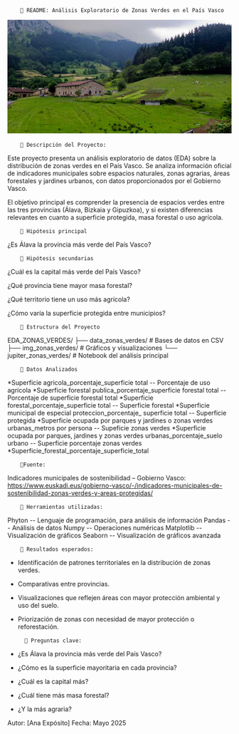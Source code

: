         🌿 README: Análisis Exploratorio de Zonas Verdes en el País Vasco


![Vista del caserío Urrutia en Atxondo](/img_zonas_verdes/caserio_urrutia_atxondo_1-1.jpg)


        🌿 Descripción del Proyecto:

Este proyecto presenta un análisis exploratorio de datos (EDA) sobre la distribución de zonas verdes en el País Vasco. Se analiza información oficial de indicadores municipales sobre espacios naturales, zonas agrarias, áreas forestales y jardines urbanos, con datos proporcionados por el Gobierno Vasco.

El objetivo principal es comprender la presencia de espacios verdes entre las tres provincias (Álava, Bizkaia y Gipuzkoa), y si existen diferencias relevantes en cuanto a superficie protegida, masa forestal o uso agrícola.


        🌿 Hipótesis principal
¿Es Álava la provincia más verde del País Vasco? 


        🌿 Hipótesis secundarias
¿Cuál es la capital más verde del País Vasco?

¿Qué provincia tiene mayor masa forestal?

¿Qué territorio tiene un uso más agrícola?

¿Cómo varía la superficie protegida entre municipios?


        🌿 Estructura del Proyecto

EDA_ZONAS_VERDES/
├── data_zonas_verdes/                     # Bases de datos en CSV
├── img_zonas_verdes/                      # Gráficos y visualizaciones
└── jupiter_zonas_verdes/                  # Notebook del análisis principal


        🌿 Datos Analizados     

*Superficie agricola_porcentaje_superficie total -- Porcentaje de uso agrícola
*Superficie forestal publica_porcentaje_superficie forestal total -- Porcentaje de superficie forestal total
*Superficie forestal_porcentaje_superficie total -- Superficie forestal
*Superficie municipal de especial proteccion_porcentaje_ superficie total -- Superficie protegida
*Superficie ocupada por parques y jardines o zonas verdes urbanas_metros por persona -- Supeficie zonas verdes
*Superficie ocupada por parques, jardines y zonas verdes urbanas_porcentaje_suelo urbano -- Superficie porcentaje zonas verdes
*Superficie_forestal_porcentaje_superficie_total


        🌿Fuente:

Indicadores municipales de sostenibilidad – Gobierno Vasco:
https://www.euskadi.eus/gobierno-vasco/-/indicadores-municipales-de-sostenibilidad-zonas-verdes-y-areas-protegidas/


        🌿 Herramientas utilizadas:

Phyton -- Lenguaje de programación, para análisis de información
Pandas -- Análisis de datos
Numpy -- Operaciones numéricas
Matplotlib -- Visualización de gráficos
Seaborn -- Visualización de gráficos avanzada


        🌿 Resultados esperados:

- Identificación de patrones territoriales en la distribución de zonas verdes.
- Comparativas entre provincias.
- Visualizaciones que reflejen áreas con mayor protección ambiental y uso del suelo.
- Priorización de zonas con necesidad de mayor protección o reforestación.


        🌿 Preguntas clave:

- ¿Es Álava la provincia más verde del País Vasco?
- ¿Cómo es la superficie mayoritaria en cada provincia?
- ¿Cuál es la capital más?
- ¿Cuál tiene más masa forestal?
- ¿Y la más agraria?



Autor: [Ana Expósito]
Fecha: Mayo 2025